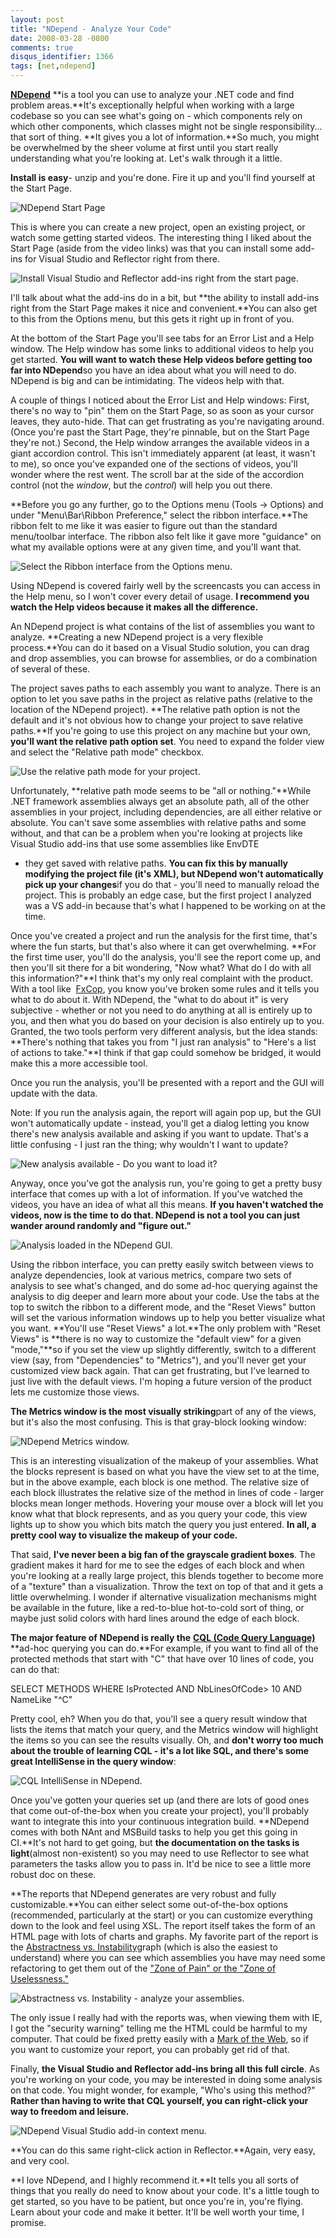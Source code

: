 ```yaml
---
layout: post
title: "NDepend - Analyze Your Code"
date: 2008-03-28 -0800
comments: true
disqus_identifier: 1366
tags: [net,ndepend]
---
```

[**NDepend**](http://www.ndepend.com) **is a tool you can use to analyze
your .NET code and find problem areas.**It's exceptionally helpful when
working with a large codebase so you can see what's going on - which
components rely on which other components, which classes might not be
single responsibility... that sort of thing. **It gives you a lot of
information.**So much, you might be overwhelmed by the sheer volume at
first until you start really understanding what you're looking at. Let's
walk through it a little.

**Install is easy**- unzip and you're done. Fire it up and you'll find
yourself at the Start Page.

![NDepend Start
Page](https://hyqi8g.dm2301.livefilestore.com/y2pohs4fSwAfL40JZ_M8rDkTlv1QNBRGTw42PrphIjhbKONKqP8_ASQdvkoUt07n2jZKZ3mEstO9sF_bNU2sjoV1cYywXHyMyIbdNxNm4aGTz4/20080328ndependstartpage.jpg?psid=1)

This is where you can create a new project, open an existing project, or
watch some getting started videos. The interesting thing I liked about
the Start Page (aside from the video links) was that you can install
some add-ins for Visual Studio and Reflector right from there.

![Install Visual Studio and Reflector add-ins right from the start
page.](https://hyqi8g.dm1.livefilestore.com/y2pOjZ-5tyKTQhPqJp5yHM-J06VJA86Lz93vWSTFKgj4nffztyoMZWanJerSyPvyWi1KqLGWJrNaaDiVQBKAztV8MVSRnJChbQluir-BZArwhc/20080328ndependinstalladdins.png?psid=1)

I'll talk about what the add-ins do in a bit, but **the ability to
install add-ins right from the Start Page makes it nice and
convenient.**You can also get to this from the Options menu, but this
gets it right up in front of you.

At the bottom of the Start Page you'll see tabs for an Error List and a
Help window. The Help window has some links to additional videos to help
you get started. **You will want to watch these Help videos before
getting too far into NDepend**so you have an idea about what you will
need to do. NDepend is big and can be intimidating. The videos help with
that.

A couple of things I noticed about the Error List and Help windows:
First, there's no way to "pin" them on the Start Page, so as soon as
your cursor leaves, they auto-hide. That can get frustrating as you're
navigating around. (Once you're past the Start Page, they're pinnable,
but on the Start Page they're not.) Second, the Help window arranges the
available videos in a giant accordion control. This isn't immediately
apparent (at least, it wasn't to me), so once you've expanded one of the
sections of videos, you'll wonder where the rest went. The scroll bar at
the side of the accordion control (not the *window*, but the *control*)
will help you out there.

**Before you go any further, go to the Options menu (Tools -\> Options)
and under "Menu\\Bar\\Ribbon Preference," select the ribbon
interface.**The ribbon felt to me like it was easier to figure out than
the standard menu/toolbar interface. The ribbon also felt like it gave
more "guidance" on what my available options were at any given time, and
you'll want that.

![Select the Ribbon interface from the Options
menu.](https://hyqi8g.dm1.livefilestore.com/y2pd0Dpl7jJHWAIfpyuVxRKwgzEaOi9SRnxShcoPjKVF1K6OLDJeVoG_lgLyREHSXo4x9qZvjI-sRvHLDtiWFi9XvAUhnZfm4f-Bh6G4JNO6cM/20080328ndependribbonpref.png?psid=1)

Using NDepend is covered fairly well by the screencasts you can access
in the Help menu, so I won't cover every detail of usage. **I recommend
you watch the Help videos because it makes all the difference.**

An NDepend project is what contains of the list of assemblies you want
to analyze. **Creating a new NDepend project is a very flexible
process.**You can do it based on a Visual Studio solution, you can drag
and drop assemblies, you can browse for assemblies, or do a combination
of several of these.

The project saves paths to each assembly you want to analyze. There is
an option to let you save paths in the project as relative paths
(relative to the location of the NDepend project). **The relative path
option is not the default and it's not obvious how to change your
project to save relative paths.**If you're going to use this project on
any machine but your own, **you'll want the relative path option set**.
You need to expand the folder view and select the "Relative path mode"
checkbox.

![Use the relative path mode for your
project.](https://hyqi8g.dm2303.livefilestore.com/y2pjgvhBchQaI5Qi_PmAB6Zf7mc3XnbwLJ_sy4fro7swAaG8o-ETG7bEp8XIKpwbpfB7Pd7gnnxpbmBRRlKc3pVt3rD4K3twh0PbP1OJO4UiZU/20080328ndependrelativepathmode.png?psid=1)

Unfortunately, **relative path mode seems to be "all or nothing."**While
.NET framework assemblies always get an absolute path, all of the other
assemblies in your project, including dependencies, are all either
relative or absolute. You can't save some assemblies with relative paths
and some without, and that can be a problem when you're looking at
projects like Visual Studio add-ins that use some assemblies like EnvDTE
- they get saved with relative paths. **You can fix this by manually
modifying the project file (it's XML), but NDepend won't automatically
pick up your changes**if you do that - you'll need to manually reload
the project. This is probably an edge case, but the first project I
analyzed was a VS add-in because that's what I happened to be working on
at the time.

Once you've created a project and run the analysis for the first time,
that's where the fun starts, but that's also where it can get
overwhelming. **For the first time user, you'll do the analysis, you'll
see the report come up, and then you'll sit there for a bit wondering,
"Now what? What do I do with all this information?"**I think that's my
only real complaint with the product. With a tool like 
[FxCop](http://blogs.msdn.com/fxcop/), you know you've broken some rules
and it tells you what to do about it. With NDepend, the "what to do
about it" is very subjective - whether or not you need to do anything at
all is entirely up to you, and then what you do based on your decision
is also entirely up to you. Granted, the two tools perform very
different analysis, but the idea stands: **There's nothing that takes
you from "I just ran analysis" to "Here's a list of actions to take."**I
think if that gap could somehow be bridged, it would make this a more
accessible tool.

Once you run the analysis, you'll be presented with a report and the GUI
will update with the data.

Note: If you run the analysis again, the report will again pop up, but
the GUI won't automatically update - instead, you'll get a dialog
letting you know there's new analysis available and asking if you want
to update. That's a little confusing - I just ran the thing; why
wouldn't I want to update?

![New analysis available - Do you want to load
it?](https://hyqi8g.dm2304.livefilestore.com/y2prZxpCix5P7QCCroXMpk1H4xqdKe-AqYB5PZTEjjhXJFKEZSzbLqyx3rAEI9iTICqQz-85Zio-5T-Fqx-Umjv9fK2KoBaH7Em4JLdNA9VTI4/20080328ndependnewanalysisavailable.png?psid=1)

Anyway, once you've got the analysis run, you're going to get a pretty
busy interface that comes up with a lot of information. If you've
watched the videos, you have an idea of what all this means. **If you
haven't watched the videos, now is the time to do that. NDepend is not a
tool you can just wander around randomly and "figure out."**

![Analysis loaded in the NDepend
GUI.](https://hyqi8g.dm2303.livefilestore.com/y2pNNNCmAefElpk_wvAid_Z64ml3y8hUI-h3Jw2o5ugfOTO8-Ju-VQGxlNekiUz438xfkP-eER4cD3H2GiIpkUEqmy0WOl5BZVBekttwM-ym0w/20080328ndependfullscreen.jpg?psid=1)

Using the ribbon interface, you can pretty easily switch between views
to analyze dependencies, look at various metrics, compare two sets of
analysis to see what's changed, and do some ad-hoc querying against the
analysis to dig deeper and learn more about your code. Use the tabs at
the top to switch the ribbon to a different mode, and the "Reset Views"
button will set the various information windows up to help you better
visualize what you want. **You'll use "Reset Views" a lot.**The only
problem with "Reset Views" is **there is no way to customize the
"default view" for a given "mode,"**so if you set the view up slightly
differently, switch to a different view (say, from "Dependencies" to
"Metrics"), and you'll never get your customized view back again. That
can get frustrating, but I've learned to just live with the default
views. I'm hoping a future version of the product lets me customize
those views.

**The Metrics window is the most visually striking**part of any of the
views, but it's also the most confusing. This is that gray-block looking
window:

![NDepend Metrics
window.](https://hyqi8g.dm2304.livefilestore.com/y2p7m_8hDkcADh37pdi2vNKh7GHWwjvEjG_GWcZ0sWn0wLJXGVKb1tZKrFxZzixVo-UomOvc9dZTXMY4iK8V7OJSJd5n-ttxb_qsUQpDwaWAW0/20080328ndependmetricswindow.jpg?psid=1)

This is an interesting visualization of the makeup of your assemblies.
What the blocks represent is based on what you have the view set to at
the time, but in the above example, each block is one method. The
relative size of each block illustrates the relative size of the method
in lines of code - larger blocks mean longer methods. Hovering your
mouse over a block will let you know what that block represents, and as
you query your code, this view lights up to show you which bits match
the query you just entered. **In all, a pretty cool way to visualize the
makeup of your code.**

That said, **I've never been a big fan of the grayscale gradient
boxes**. The gradient makes it hard for me to see the edges of each
block and when you're looking at a really large project, this blends
together to become more of a "texture" than a visualization. Throw the
text on top of that and it gets a little overwhelming. I wonder if
alternative visualization mechanisms might be available in the future,
like a red-to-blue hot-to-cold sort of thing, or maybe just solid colors
with hard lines around the edge of each block.

**The major feature of NDepend is really the** [**CQL (Code Query
Language)**](http://www.ndepend.com/CQL.htm) **ad-hoc querying you can
do.**For example, if you want to find all of the protected methods that
start with "C" that have over 10 lines of code, you can do that:

SELECT METHODS WHERE IsProtected AND NbLinesOfCode\> 10 AND NameLike
"\^C"

Pretty cool, eh? When you do that, you'll see a query result window that
lists the items that match your query, and the Metrics window will
highlight the items so you can see the results visually. Oh, and **don't
worry too much about the trouble of learning CQL - it's a lot like SQL,
and there's some great IntelliSense in the query window**:

![CQL IntelliSense in
NDepend.](https://hyqi8g.dm1.livefilestore.com/y2p2dkkfc8JEpSP6oHH4Dqn5ur4O4ukSxUhzT3ktsN4TIpUYh5aqT-EA0ar4GqsShKVCb6xiDHv3DzV6q8uJ_jlHmaNZ2J4FOsazDRLEsvezG0/20080328ndependcqlintellisense.png?psid=1)

Once you've gotten your queries set up (and there are lots of good ones
that come out-of-the-box when you create your project), you'll probably
want to integrate this into your continuous integration build. **NDepend
comes with both NAnt and MSBuild tasks to help you get this going in
CI.**It's not hard to get going, but **the documentation on the tasks is
light**(almost non-existent) so you may need to use Reflector to see
what parameters the tasks allow you to pass in. It'd be nice to see a
little more robust doc on these.

**The reports that NDepend generates are very robust and fully
customizable.**You can either select some out-of-the-box options
(recommended, particularly at the start) or you can customize everything
down to the look and feel using XSL. The report itself takes the form of
an HTML page with lots of charts and graphs. My favorite part of the
report is the [Abstractness vs.
Instability](http://www.ndepend.com/Metrics.aspx#MetricsOnAssemblies)graph
(which is also the easiest to understand) where you can see which
assemblies you have may need some refactoring to get them out of the
["Zone of Pain" or the "Zone of
Uselessness."](http://dotbay.blogspot.com/2006_01_01_archive.html)

![Abstractness vs. Instability - analyze your
assemblies.](https://hyqi8g.dm2301.livefilestore.com/y2panqkv09yLjmlZLr3oO_l5ZeKngDfJOto0w9QUKFsmZZTEFGBT-H5BTEibCWLu_k6oglBqIclTN_kf7ZbkDQceUyhTi-B5K3PNAylydte_A0/20080328ndependabstractinstability.jpg?psid=1)

The only issue I really had with the reports was, when viewing them with
IE, I got the "security warning" telling me the HTML could be harmful to
my computer. That could be fixed pretty easily with a [Mark of the
Web](http://msdn2.microsoft.com/en-us/library/ms537628(VS.85).aspx), so
if you want to customize your report, you can probably get rid of that.

Finally, **the Visual Studio and Reflector add-ins bring all this full
circle**. As you're working on your code, you may be interested in doing
some analysis on that code. You might wonder, for example, "Who's using
this method?" **Rather than having to write that CQL yourself, you can
right-click your way to freedom and leisure.**

![NDepend Visual Studio add-in context
menu.](https://hyqi8g.dm2303.livefilestore.com/y2pD8C1ryefpsECRxdNidu7Q3NpHXeyIu5Jd7v4UGfBk6nGViq6gM5WId0ADRvhtTXsp0aWd4ZdDvJdY-ZwNonrilW4wfcusggRZCRPPpLbiZ8/20080328ndependaddin.jpg?psid=1)

**You can do this same right-click action in Reflector.**Again, very
easy, and very cool.

**I love NDepend, and I highly recommend it.**It tells you all sorts of
things that you really do need to know about your code. It's a little
tough to get started, so you have to be patient, but once you're in,
you're flying. Learn about your code and make it better. It'll be well
worth your time, I promise.

